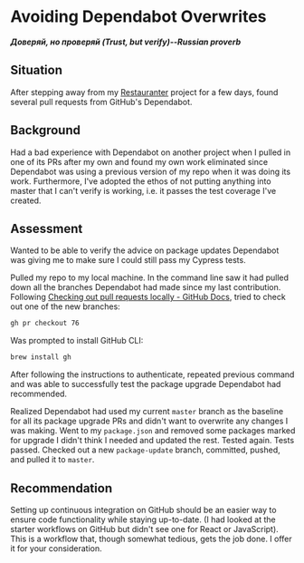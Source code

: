 # Avoiding Dependabot Overwrites

***Доверяй, но проверяй (Trust, but verify)--Russian proverb***

## Situation

After stepping away from my [Restauranter](https://github.com/ronsala/restauranter-frontend) project for a few days, found several pull requests from GitHub's Dependabot.

## Background

Had a bad experience with Dependabot on another project when I pulled in one of its PRs after my own and found my own work eliminated since Dependabot was using a previous version of my repo when it was doing its work. Furthermore, I've adopted the ethos of not putting anything into master that I can't verify is working, i.e. it passes the test coverage I've created.

## Assessment

Wanted to be able to verify the advice on package updates Dependabot was giving me to make sure I could still pass my Cypress tests.

Pulled my repo to my local machine. In the command line saw it had pulled down all the branches Dependabot had made since my last contribution. Following [Checking out pull requests locally - GitHub Docs](https://docs.github.com/en/github/collaborating-with-pull-requests/reviewing-changes-in-pull-requests/checking-out-pull-requests-locally), tried to check out one of the new branches:

```zsh
gh pr checkout 76
```

Was prompted to install GitHub CLI:

```zsh
brew install gh
```

After following the instructions to authenticate, repeated previous command and was able to successfully test the package upgrade Dependabot had recommended.

Realized Dependabot had used my current `master` branch as the baseline for all its package upgrade PRs and didn't want to overwrite any changes I was making. Went to my `package.json` and removed some packages marked for upgrade I didn't think I needed and updated the rest. Tested again. Tests passed. Checked out a new `package-update` branch, committed, pushed, and pulled it to `master`.

## Recommendation

Setting up continuous integration on GitHub should be an easier way to ensure code functionality while staying up-to-date. (I had looked at the starter workflows on GitHub but didn't see one for React or JavaScript). This is a workflow that, though somewhat tedious, gets the job done. I offer it for your consideration.
